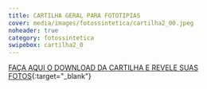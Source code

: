 ```yaml
---
title: CARTILHA GERAL PARA FOTOTIPIAS
cover: media/images/fotossintetica/cartilha2_00.jpeg
noheader: true
category: fotossintetica
swipebox: cartilha2_0
---
```


[FAÇA AQUI O DOWNLOAD DA CARTILHA E REVELE SUAS FOTOS](/2019/media/images/fotossintetica/cartilha2_fototipia.png){:target="_blank"}